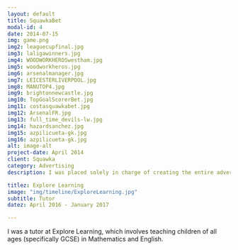 ```yaml
---
layout: default
title: SquawkaBet
modal-id: 4
date: 2014-07-15
img: game.png
img2: leaguecupfinal.jpg
img3: laligawinners.jpg
img4: WOODWORKHEROSwestham.jpg
img5: woodworkheros.jpg
img6: arsenalmanager.jpg
img7: LEICESTERLIVERPOOL.jpg
img8: MANUTOP4.jpg
img9: brightonnewcastle.jpg
img10: TopGoalScorerBet.jpg
img11: costasquawkabet.jpg
img12: ArsenalFR.jpg
img13: full_time_devils-lw.jpg
img14: hazardsanchez.jpg
img15: azpilicueta-gk.jpg
img16: azpilicueta-gk.jpg
alt: image-alt
project-date: April 2014
client: Squawka
category: Advertising
description: I was placed solely in charge of creating the entire advertising campaign for Squawka's betting website SquawkaBet. The campaign was completely designed by me and ran over all platforms including the website, Twitter and Facebook.

titlez: Explore Learning
image: "img/timeline/ExploreLearning.jpg"
subtitle: Tutor
datez: April 2016 - January 2017

---
```

I was a tutor at Explore Learning, which involves teaching children of all ages (specifically GCSE) in
Mathematics and English.

